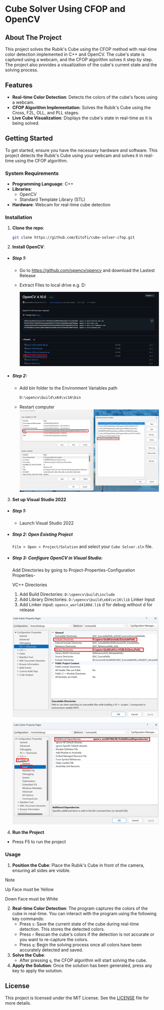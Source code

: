 # Cube Solver Using CFOP and OpenCV

## About The Project

This project solves the Rubik's Cube using the CFOP method with real-time color detection implemented in C++ and OpenCV. The cube's state is captured using a webcam, and the CFOP algorithm solves it step by step. The project also provides a visualization of the cube's current state and the solving process.

## Features

- **Real-time Color Detection**: Detects the colors of the cube's faces using a webcam.
- **CFOP Algorithm Implementation**: Solves the Rubik's Cube using the Cross, F2L, OLL, and PLL stages.
- **Live Cube Visualization**: Displays the cube's state in real-time as it is being solved.

## Getting Started

To get started, ensure you have the necessary hardware and software. This project detects the Rubik's Cube using your webcam and solves it in real-time using the CFOP algorithm.

### System Requirements 

- **Programming Language**: C++
- **Libraries**:
  - OpenCV
  - Standard Template Library (STL)
- **Hardware**: Webcam for real-time cube detection

### Installation

1. **Clone the repo**:

    ``` bash
    git clone https://github.com/EitoTi/cube-solver-cfop.git
    ```

2. **Install OpenCV**:
  - ##### **Step 1:**
    - Go to https://github.com/opencv/opencv and download the Lastest Release
    - Extract Files to local drive e.g. D:

      ![](./Picture/1.png)

  - ##### **Step 2:**
    - Add bin folder to the Environment Variables path
  
      ``` bash
      D:\opencv\build\x64\vc16\bin
      ```
    - Restart computer
        ![](./Picture/2.png)

3. **Set up Visual Studio 2022**
  - ##### **Step 1:**
    - Launch Visual Studio 2022
  - ##### **Step 2:** Open Existing Project
    ```File > Open > Project/Solution``` and select your ```Cube Solver.sln``` file.
  - ##### **Step 3:** Configure OpenCV in Visual Studio:
    Add Directories by going to Project-Properties-Configuration Properties-

    VC++ Directories
      1. Add Build Directories: ```D:\opencv\build\include```
      2. Add Library Directories: ```D:\opencv\build\x64\vc16\lib```
    Linker Input 
      3. Add Linker input: ```opencv_world4100d.lib```
        d for debug without d for release 

      ![](./Picture/3.png)

      ![](./Picture/4.png)

4. **Run the Project**
  - Press F5 to run the project
  
### **Usage**

1. **Position the Cube**: Place the Rubik's Cube in front of the camera, ensuring all sides are visible.
  > [!NOTE]
  > Up Face must be Yellow
  > 
  > Down Face must be White
2. **Real-time Color Detection**: The program captures the colors of the cube in real-time. You can interact with the program using the following key commands:
   - Press ```s```: Save the current state of the cube during real-time detection. This stores the detected colors.
   - Press ```r``` Rescan the cube's colors if the detection is not accurate or you want to re-capture the colors.
   - Press ```q```: Begin the solving process once all colors have been accurately detected and saved.
3. **Solve the Cube**:
   - After pressing ```q```, the CFOP algorithm will start solving the cube.
4. **Apply the Solution**: Once the solution has been generated, press any key to apply the solution.

## License

This project is licensed under the MIT License. See the [LICENSE](./LICENSE.txt) file for more details.
